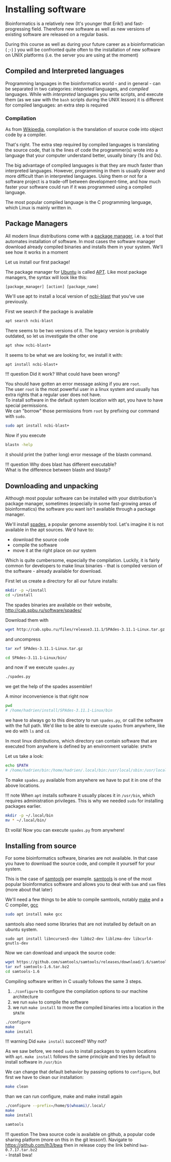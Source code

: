 # Installing software

Bioinformatics is a relatively new (It's younger that Erik!) and fast-progressing field.
Therefore new software as well as new versions of existing software are released on a regular basis.

During this course as well as during your future career as a bioinformatician ( ;-) ) you will be confronted quite often to the installation of new software on UNIX platforms (i.e. the server you are using at the moment)

## Compiled and Interpreted languages

Programming languages in the bioinformatics world - and in general - can be separated in two categories: *intepreted* languages, and *compiled* languages. While with *interpreted* languages you write scripts, and execute them (as we saw with the `bash` scripts during the UNIX lesson) it is different for compiled languages: an extra step is required

### Compilation

As from [Wikipedia](https://en.wikipedia.org/wiki/Compilation), compilation is the translation of source code into object code by a compiler.

That's right.
The extra step required by compiled languages is translating the source code, that is the lines of code the programmer(s) wrote into a language that your computer understand better, usually binary (1s and 0s).

The big advantage of compiled languages is that they are much faster than interpreted languages.
However, programming in them is usually slower and more difficult than in interpreted languages. Using them or not for a software project is a trade-off between development-time, and how much faster your software could run if it was programmed using a compiled language.

The most popular compiled language is the C programming language, which Linux is mainly written in.

## Package Managers

All modern linux distributions come with a [package manager](https://en.wikipedia.org/wiki/Package_manager), i.e. a tool that automates installation of software.
In most cases the software manager download already compiled binaries and installs them in your system. We'll see how it works in a moment

Let us install our first package!

The package manager for [Ubuntu](https://www.ubuntu.com) is called [APT](https://en.wikipedia.org/wiki/APT_(Debian)). Like most package managers, the syntax will look like this:

```
[package_manager] [action] [package_name]
```

We'll use apt to install a local version of [ncbi-blast](https://blast.ncbi.nlm.nih.gov/Blast.cgi?PROGRAM=) that you've use previously.

First we search if the package is available

```bash
apt search ncbi-blast
```

There seems to be two versions of it. The legacy version is probably outdated, so let us investigate the other one

```bash
apt show ncbi-blast+
```

It seems to be what we are looking for, we install it with:

```bash
apt install ncbi-blast+
```

!!! question
    Did it work? What could have been wrong?


You should have gotten an error message asking if you are `root`.  
The user `root` is the most powerful user in a linux system and usually has extra rights that a regular user does not have.  
To install software in the default system location with apt, you have to have special permissions.  
We can "borrow" those permissions from `root` by prefixing our command with `sudo`.

```bash
sudo apt install ncbi-blast+
```

Now if you execute

```bash
blastn -help
```

it should print the (rather long) error message of the blastn command.

!!! question
    Why does blast has different executable?  
    What is the difference between blastn and blastp?  

## Downloading and unpacking

Although most popular software can be installed with your distribution's package manager, sometimes (especially in some fast-growing areas of bioinformatics) the software you want isn't available through a package manager.

We'll install [spades](http://cab.spbu.ru/software/spades/), a popular genome assembly tool. Let's imagine it is not available in the apt sources. We'd have to:

- download the source code
- compile the software
- move it at the right place on our system

Which is quite cumbersome, especially the compilation.
Luckily, it is fairly common for developers to make linux binaries - that is compiled version of the software - already available for download.

First let us create a directory for all our future installs:

```bash
mkdir -p ~/install
cd ~/install
```

The spades binaries are available on their website, <http://cab.spbu.ru/software/spades/>

Download them with

```bash
wget http://cab.spbu.ru/files/release3.11.1/SPAdes-3.11.1-Linux.tar.gz
```

and uncompress

```bash
tar xvf SPAdes-3.11.1-Linux.tar.gz
```

```bash
cd SPAdes-3.11.1-Linux/bin/
```

and now if we execute `spades.py`

```bash
./spades.py
```

we get the help of the spades assembler!

A minor inconvenience is that right now

```bash
pwd
# /home/hadrien/install/SPAdes-3.11.1-Linux/bin
```

we have to always go to this directory to run `spades.py`, or call the software with the full path.
We'd like to be able to execute `spades` from anywhere, like we do with `ls` and `cd`.

In most linux distributions, which directory can contain software that are executed from anywhere is defined by an environment variable: `$PATH`

Let us take a look:

```bash
echo $PATH
# /home/hadrien/bin:/home/hadrien/.local/bin:/usr/local/sbin:/usr/local/bin:/usr/sbin:/usr/bin:/sbin:/bin:/usr/games:/usr/local/games:/snap/bin
```

To make `spades.py` available from anywhere we have to put it in one of the above locations.

!!! note
    When `apt` installs software it usually places it in `/usr/bin`, which requires administration privileges.
    This is why we needed `sudo` for installing packages earlier.

```bash
mkdir -p ~/.local/bin
mv * ~/.local/bin/
```

Et voilà! Now you can execute `spades.py` from anywhere!

## Installing from source

For some bioinformatics software, binaries are not available. In that case you have to download the source code, and compile it yourself for your system.

This is the case of [samtools](http://www.htslib.org) per example. [samtools](http://www.htslib.org) is one of the most popular bioinformatics software and allows you to deal with `bam` and `sam` files (more about that later)

We'll need a few things to be able to compile samtools, notably [make](https://www.gnu.org/software/make/) and a C compiler, [gcc](https://www.gnu.org/software/gcc/)

```bash
sudo apt install make gcc
```

samtools also need some libraries that are not installed by default on an ubuntu system.

```
sudo apt install libncurses5-dev libbz2-dev liblzma-dev libcurl4-gnutls-dev
```

Now we can download and unpack the source code:

```bash
wget https://github.com/samtools/samtools/releases/download/1.6/samtools-1.6.tar.bz2
tar xvf samtools-1.6.tar.bz2
cd samtools-1.6
```

Compiling software written in C usually follows the same 3 steps.

1. `./configure` to configure the compilation options to our machine architecture
2. we run `make` to compile the software
3. we run `make install` to move the compiled binaries into a location in the `$PATH`

```bash
./configure
make
make install
```

!!! warning
    Did `make install` succeed? Why not?

As we saw before, we need `sudo` to install packages to system locations with `apt`.
`make install` follows the same principle and tries by default to install software in `/usr/bin`

We can change that default behavior by passing options to `configure`, but first we have to clean our installation:

```bash
make clean
```

than we can run configure, make and make install again

```bash
./configure --prefix=/home/$(whoami)/.local/
make
make install
```

```bash
samtools
```

!!! question
    The bwa source code is available on github, a popular code sharing platform (more on this in the git lesson!).
    Navigate to <https://github.com/lh3/bwa> then in release copy the link behind `bwa-0.7.17.tar.bz2`  
    - Install bwa!
